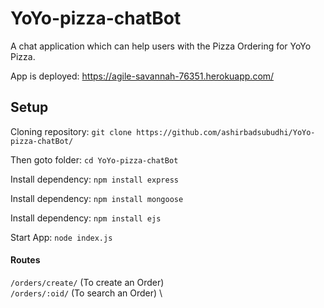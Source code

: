 # YoYo-pizza-chatBot
A chat application which can help users with the Pizza Ordering for YoYo Pizza.

App is deployed: https://agile-savannah-76351.herokuapp.com/

## **Setup**

Cloning repository: `git clone https://github.com/ashirbadsubudhi/YoYo-pizza-chatBot/` 

Then goto folder: `cd YoYo-pizza-chatBot`

Install dependency: `npm install express`

Install dependency: `npm install mongoose`

Install dependency: `npm install ejs`

Start App: `node index.js`

#### **Routes**

`/orders/create/`  (To create an Order) \
`/orders/:oid/`  (To search an Order)  \

